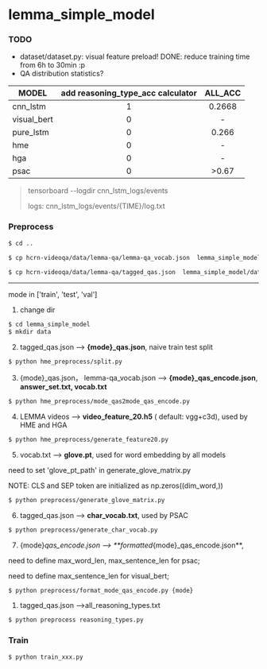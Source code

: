 # lemma_simple_model

### TODO
+ dataset/dataset.py: visual feature preload! DONE: reduce training time from 6h to 30min :p
+ QA distribution statistics?


|  MODEL | add reasoning_type_acc calculator | ALL_ACC |
|  ----  |         :----:                | :----: |  
|  cnn_lstm   |       1       |       0.2668          |
| visual_bert |       0       |          -          |
|  pure_lstm  |       0       |        0.266        |
| hme         |       0       |          -          |
|  hga        |       0       |          -          |
| psac        |       0       |        >0.67       |

> tensorboard --logdir cnn_lstm_logs/events
> 
> logs: cnn_lstm_logs/events/{TIME}/log.txt

### Preprocess

```bash
$ cd .. 

$ cp hcrn-videoqa/data/lemma-qa/lemma-qa_vocab.json  lemma_simple_model/data

$ cp hcrn-videoqa/data/lemma-qa/tagged_qas.json  lemma_simple_model/data
```

--------------------------------------
mode in ['train', 'test', 'val']
1. change dir

```bash
$ cd lemma_simple_model
$ mkdir data
```

2. tagged_qas.json --> **{mode}_qas.json**, naive train test split

```bash
$ python hme_preprocess/split.py 
```

3. {mode}_qas.json， lemma-qa_vocab.json --> **{mode}_qas_encode.json**, **answer_set.txt, vocab.txt**

```bash
$ python hme_preprocess/mode_qas2mode_qas_encode.py
```

4. LEMMA videos --> **video_feature_20.h5** ( default: vgg+c3d), used by HME and HGA

```bash
$ python hme_preprocess/generate_feature20.py
```

5.  vocab.txt --> **glove.pt**, used for word embedding by all models


need to set 'glove_pt_path' in generate_glove_matrix.py

NOTE: CLS and SEP token are initialized as np.zeros((dim_word,)) 

```bash
$ python preprocess/generate_glove_matrix.py
```

6. tagged_qas.json --> **char_vocab.txt**, used by PSAC

```bash
$ python preprocess/generate_char_vocab.py
```

7. {mode}_qas_encode.json --> **formatted_{mode}_qas_encode.json**, 

need to define max_word_len, max_sentence_len for psac;

need to define max_sentence_len for visual_bert;

```bash
$ python preprocess/format_mode_qas_encode.py {mode}
```

1. tagged_qas.json -->all_reasoning_types.txt
```bash
$ python preprocess reasoning_types.py
```

### Train

```bash
$ python train_xxx.py
```


